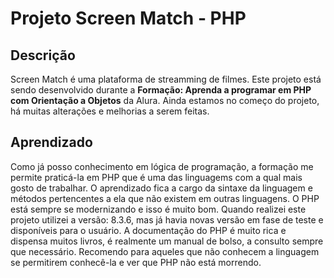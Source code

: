 # Projeto Screen Match - PHP

## Descrição
Screen Match é uma plataforma de streamming de filmes. Este projeto está sendo desenvolvido durante a **Formação: Aprenda a programar em PHP com Orientação a Objetos** da Alura. Ainda estamos no começo do projeto, há muitas alterações e melhorias a serem feitas.

## Aprendizado
Como já posso conhecimento em lógica de programação, a formação me permite praticá-la em PHP que é uma das linguagems com a qual mais gosto de trabalhar. O aprendizado fica a cargo da sintaxe da linguagem e métodos pertencentes a ela que não existem em outras linguagens.
O PHP está sempre se modernizando e isso é muito bom. Quando realizei este projeto utilizei a versão: 8.3.6, mas já havia novas versão em fase de teste e disponíveis para o usuário. A documentação do PHP é muito rica e dispensa muitos livros, é realmente um manual de bolso, a consulto sempre que necessário.
Recomendo para aqueles que não conhecem a linguagem se permitirem conhecê-la e ver que PHP não está morrendo.
